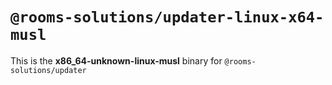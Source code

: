 # `@rooms-solutions/updater-linux-x64-musl`

This is the **x86_64-unknown-linux-musl** binary for `@rooms-solutions/updater`

